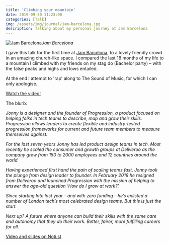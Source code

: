 ```yaml
---
title: 'Climbing your mountain'
date: 2019-09-30 11:23:00
categories: [Talk]
img: /assets/img/journal/jam-barcelona.jpg
description: Talking about my personal journey at Jam Barcelona
---
```


![Jam Barcelona](/assets/img/journal/jam-barcelona.jpg)*Jam Barcelona*

I gave this talk for the first time at [Jam Barcelona](https://www.makingjam.io), to a lovely friendly crowd in an amazing church-like space. I compared the last 18 months of my life to a mountain I climbed with my friends on my stag do (Bachelor party) – with the false peaks and highs and lows entailed.

At the end I attempt to 'rap' along to The Sound of Music, for which I can only apologise.

[Watch the video!](https://noti.st/jonnyburch/B5KrLv/climbing-your-mountain)

The blurb:

_Jonny is a designer and the founder of Progression, a product focused on helping folks in tech teams to describe, map and grow their skills. Progression allows leaders to create flexible and industry-tested progression frameworks for current and future team members to measure themselves against._

_For the last seven years Jonny has led product design teams in tech. Most recently he scaled the consumer and growth groups at Deliveroo as the company grew from 150 to 2000 employees and 12 countries around the world._

_Having experienced first hand the pain of scaling teams fast, Jonny took the plunge from design leader to founder. In February 2018 he resigned from Deliveroo and launched Progression with the mission of helping to answer the age-old question ‘How do I grow at work?’._

_Since starting late last year – and with zero funding – he’s enlisted a number of London tech’s most celebrated design teams. But this is just the start._

_Next up? A future where anyone can build their skills with the same care and autonomy that they do their work. Better, fairer, more fulfilling careers for all._


[Video and slides on Noti.st](https://noti.st/jonnyburch/B5KrLv/climbing-your-mountain)